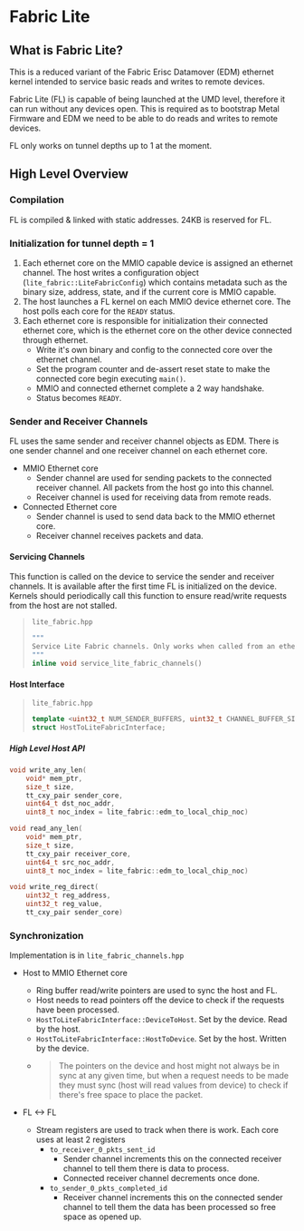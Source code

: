# Fabric Lite

## What is Fabric Lite?

This is a reduced variant of the Fabric Erisc Datamover (EDM) ethernet kernel intended to service basic reads and writes to remote devices.

Fabric Lite (FL) is capable of being launched at the UMD level, therefore it can run without any devices open. This is required as to bootstrap Metal Firmware and EDM we need to be able to do reads and writes to remote devices.

FL only works on tunnel depths up to 1 at the moment.

## High Level Overview

### Compilation

FL is compiled & linked with static addresses. 24KB is reserved for FL.

### Initialization for tunnel depth = 1

1. Each ethernet core on the MMIO capable device is assigned an ethernet channel. The host writes a configuration object (`lite_fabric::LiteFabricConfig`) which contains metadata such as the binary size, address, state, and if the current core is MMIO capable.
2. The host launches a FL kernel on each MMIO device ethernet core. The host polls each core for the `READY` status.
3. Each ethernet core is responsible for initialization their connected ethernet core, which is the ethernet core on the other device connected through ethernet.
   - Write it's own binary and config to the connected core over the ethernet channel.
   - Set the program counter and de-assert reset state to make the connected core begin executing `main()`.
   - MMIO and connected ethernet complete a 2 way handshake.
   - Status becomes `READY`.

### Sender and Receiver Channels

FL uses the same sender and receiver channel objects as EDM. There is one sender channel and one receiver channel on each ethernet core.

- MMIO Ethernet core
    - Sender channel are used for sending packets to the connected receiver channel. All packets from the host go into this channel.
    - Receiver channel is used for receiving data from remote reads.
- Connected Ethernet core
   - Sender channel is used to send data back to the MMIO ethernet core.
   - Receiver channel receives packets and data.

#### Servicing Channels

This function is called on the device to service the sender and receiver channels. It is available after the first time FL is initialized on the device. Kernels should periodically call this function to ensure read/write requests from the host are not stalled.

> `lite_fabric.hpp`
> ```cpp
> """
> Service Lite Fabric channels. Only works when called from an ethernet core.
> """
> inline void service_lite_fabric_channels()
> ```

#### Host Interface

> `lite_fabric.hpp`
> ```cpp
> template <uint32_t NUM_SENDER_BUFFERS, uint32_t CHANNEL_BUFFER_SIZE>
> struct HostToLiteFabricInterface;
> ```

##### High Level Host API

```cpp
void write_any_len(
    void* mem_ptr,
    size_t size,
    tt_cxy_pair sender_core,
    uint64_t dst_noc_addr,
    uint8_t noc_index = lite_fabric::edm_to_local_chip_noc)
```

```cpp
void read_any_len(
    void* mem_ptr,
    size_t size,
    tt_cxy_pair receiver_core,
    uint64_t src_noc_addr,
    uint8_t noc_index = lite_fabric::edm_to_local_chip_noc)
```

```cpp
void write_reg_direct(
    uint32_t reg_address,
    uint32_t reg_value,
    tt_cxy_pair sender_core)
```

### Synchronization

Implementation is in `lite_fabric_channels.hpp`

- Host to MMIO Ethernet core
   - Ring buffer read/write pointers are used to sync the host and FL.
   - Host needs to read pointers off the device to check if the requests have been processed.
   - `HostToLiteFabricInterface::DeviceToHost`. Set by the device. Read by the host.
   - `HostToLiteFabricInterface::HostToDevice`. Set by the host. Written by the device.
   - > The pointers on the device and host might not always be in sync at any given time, but when a request needs to be made they must sync (host will read values from device) to check if there's free space to place the packet.

- FL <-> FL
  - Stream registers are used to track when there is work. Each core uses at least 2 registers
    - `to_receiver_0_pkts_sent_id`
      - Sender channel increments this on the connected receiver channel to tell them there is data to process.
      - Connected receiver channel decrements once done.
    - `to_sender_0_pkts_completed_id`
      - Receiver channel increments this on the connected sender channel to tell them the data has been processed so free space as opened up.
